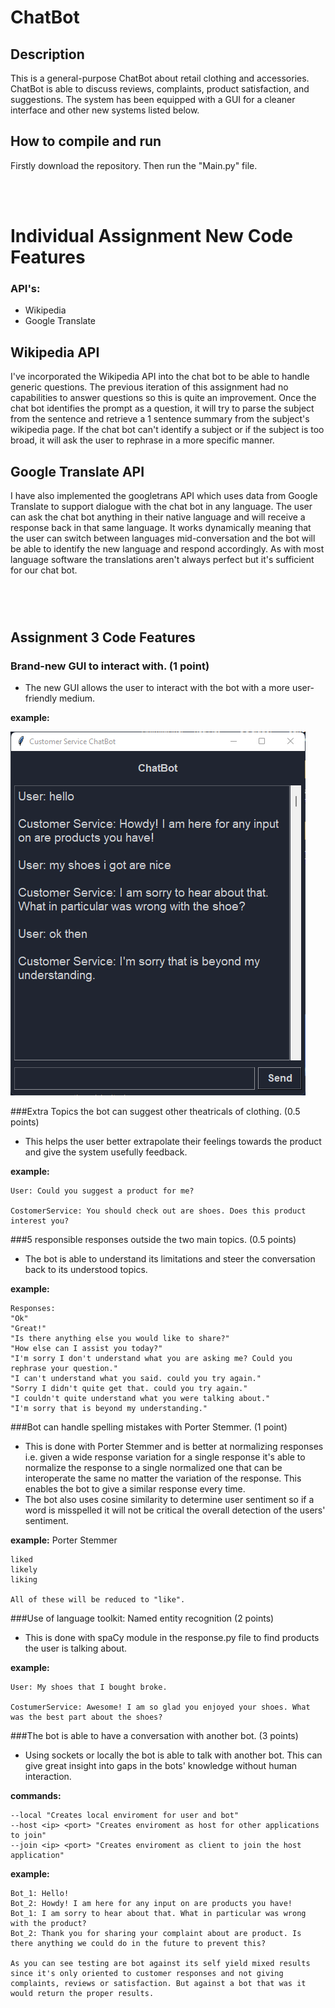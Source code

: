 # ChatBot

## Description
This is a general-purpose ChatBot about retail clothing and accessories. ChatBot is able to discuss reviews, complaints, product satisfaction, and suggestions. The system has been equipped with a GUI for a cleaner interface and other new systems listed below.

## How to compile and run
Firstly download the repository. Then run the "Main.py" file.

<br><br/>

# Individual Assignment New Code Features
### API's:
- Wikipedia
- Google Translate

## Wikipedia API
I've incorporated the Wikipedia API into the chat bot to be able to handle generic questions. The previous iteration of this assignment had no capabilities to answer questions so this is quite an improvement. Once the chat bot identifies the prompt as a question, it will try to parse the subject from the sentence and retrieve a 1 sentence summary from the subject's wikipedia page. If the chat bot can't identify a subject or if the subject is too broad, it will ask the user to rephrase in a more specific manner.


## Google Translate API
I have also implemented the googletrans API which uses data from Google Translate to support dialogue with the chat bot in any language. The user can ask the chat bot anything in their native language and will receive a response back in that same language. It works dynamically meaning that the user can switch between languages mid-conversation and the bot will be able to identify the new language and respond accordingly. As with most language software the translations aren't always perfect but it's sufficient for our chat bot.


<br><br/>
#
## Assignment 3 Code Features
### Brand-new GUI to interact with. (1 point)
- The new GUI allows the user to interact with the bot with a more user-friendly medium.

**example:**

![alt text](https://github.com/Team-22-COSC-310/ChatBot/blob/main/Assets/Images/GUI%20Example.png?raw=true)

###Extra Topics the bot can suggest other theatricals of clothing. (0.5 points)
- This helps the user better extrapolate their feelings towards the product and give the system usefully feedback.
    
**example:**

    User: Could you suggest a product for me?
    
    CostomerService: You should check out are shoes. Does this product interest you?

###5 responsible responses outside the two main topics. (0.5 points)
- The bot is able to understand its limitations and steer the conversation back to its understood topics.
    
**example:**

    Responses:
    "Ok"
    "Great!"
    "Is there anything else you would like to share?"
    "How else can I assist you today?"
    "I'm sorry I don't understand what you are asking me? Could you rephrase your question."
    "I can't understand what you said. could you try again."
    "Sorry I didn't quite get that. could you try again."
    "I couldn't quite understand what you were talking about."
    "I'm sorry that is beyond my understanding."

###Bot can handle spelling mistakes with Porter Stemmer. (1 point)
- This is done with Porter Stemmer and is better at normalizing responses i.e. given a wide response variation for a single response it's able to normalize the response to a single normalized one that can be interoperate the same no matter the variation of the response. This enables the bot to give a similar response every time.
- The bot also uses cosine similarity to determine user sentiment so if a word is misspelled it will not be critical the overall detection of the users' sentiment.

**example:** Porter Stemmer
  
    liked
    likely 
    liking
  
    All of these will be reduced to "like".

###Use of language toolkit: Named entity recognition (2 points)
- This is done with spaCy module in the response.py file to find products the user is talking about.

**example:**

    User: My shoes that I bought broke.
    
    CostumerService: Awesome! I am so glad you enjoyed your shoes. What was the best part about the shoes?

###The bot is able to have a conversation with another bot. (3 points)
- Using sockets or locally the bot is able to talk with another bot. This can give great insight into gaps in the bots' knowledge without human interaction.

**commands:**

    --local "Creates local enviroment for user and bot"
    --host <ip> <port> "Creates enviroment as host for other applications to join"
    --join <ip> <port> "Creates enviroment as client to join the host application"

**example:**

    Bot_1: Hello!
    Bot_2: Howdy! I am here for any input on are products you have!
    Bot_1: I am sorry to hear about that. What in particular was wrong with the product?
    Bot_2: Thank you for sharing your complaint about are product. Is there anything we could do in the future to prevent this?
  
    As you can see testing are bot against its self yield mixed results since it's only oriented to customer responses and not giving complaints, reviews or satisfaction. But against a bot that was it would return the proper results.
